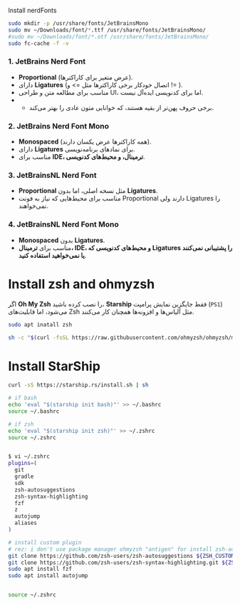 
Install nerdFonts
```bash
sudo mkdir -p /usr/share/fonts/JetBrainsMono
sudo mv ~/Downloads/font/*.ttf /usr/share/fonts/JetBrainsMono/
#sudo mv ~/Downloads/font/*.otf /usr/share/fonts/JetBrainsMono/
sudo fc-cache -f -v
```

### 1. JetBrains Nerd Font

- **Proportional** (عرض متغیر برای کاراکترها).
- دارای **Ligatures** (اتصال خودکار برخی کاراکترها مثل => و != ).
- مناسب برای مطالعه متن و طراحی UI، اما برای کدنویسی ایده‌آل نیست.
- - برخی حروف پهن‌تر از بقیه هستند، که خوانایی متون عادی را بهتر می‌کند.

### 2. JetBrains Nerd Font Mono

- **Monospaced** (همه کاراکترها عرض یکسان دارند).
- دارای **Ligatures** برای نمادهای برنامه‌نویسی.
- مناسب برای **IDE، ترمینال، و محیط‌های کدنویسی**.

### 3. JetBrainsNL Nerd Font

- **Proportional** مثل نسخه اصلی، اما بدون **Ligatures**.
- مناسب برای محیط‌هایی که نیاز به فونت Proportional دارند ولی Ligatures را نمی‌خواهند.

### 4. JetBrainsNL Nerd Font Mono

- **Monospaced** بدون **Ligatures**.
- مناسب برای **ترمینال، IDE، و محیط‌های کدنویسی که Ligatures را پشتیبانی نمی‌کنند یا نمی‌خواهید استفاده کنید**.



# Install zsh and ohmyzsh
اگر **Oh My Zsh** را نصب کرده باشید، **Starship** فقط جایگزین نمایش پرامپت (`PS1`) می‌شود، اما قابلیت‌های Zsh مثل آلیاس‌ها و افزونه‌ها همچنان کار می‌کنند.

```bash
sudo apt inatall zsh

sh -c "$(curl -fsSL https://raw.githubusercontent.com/ohmyzsh/ohmyzsh/master/tools/install.sh)"


```
# Install StarShip
```bash
curl -sS https://starship.rs/install.sh | sh

# if bash
echo 'eval "$(starship init bash)"' >> ~/.bashrc
source ~/.bashrc

# if zsh
echo 'eval "$(starship init zsh)"' >> ~/.zshrc
source ~/.zshrc


$ vi ~/.zshrc
plugins=(
  git
  gradle
  sdk
  zsh-autosuggestions
  zsh-syntax-highlighting
  fzf
  z
  autojump
  aliases
)

# install custom plugin
# rez: i don't use package manager ohmyzsh "antigen" for install zsh-autosuggestions, zsh-syntax-highlighting
git clone https://github.com/zsh-users/zsh-autosuggestions ${ZSH_CUSTOM:-~/.oh-my-zsh/custom}/plugins/zsh-autosuggestions
git clone https://github.com/zsh-users/zsh-syntax-highlighting.git ${ZSH_CUSTOM:-~/.oh-my-zsh/custom}/plugins/zsh-syntax-highlighting
sudo apt install fzf
sudo apt install autojump


source ~/.zshrc

```